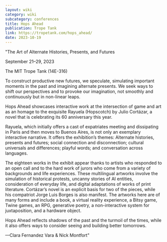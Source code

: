 ```yaml
---
layout: wiki
category: wiki
subcategory: conferences
title: Hops Ahead
publication: Trope Tank
link: https://tropetank.com/hops_ahead/
date: 2023-10-19
---
```



"The Art of Alternate Histories, Presents, and Futures

September 21–29, 2023

The MIT Trope Tank (14E-316)

To construct productive new futures, we speculate, simulating important moments in the past and imagining alternate presents. We seek ways to shift our perspectives and to provoke our imagination, not smoothly and continuously but in non-linear leaps.

Hops Ahead showcases interactive work at the intersection of game and art as an homage to the exquisite Rayuela (Hopscotch) by Julio Cortázar, a novel that is celebrating its 60 anniversary this year.

Rayuela, which initially offers a cast of expatriates meeting and dissipating in Paris and then moves to Buenos Aires, is not only an exemplary interactive narrative. It offers the exhibition’s themes: Alternate histories, presents and futures; social connection and disconnection; cultural universals and differences; playful words; and conversation across languages.

The eighteen works in the exhibit appear thanks to artists who responded to an open call and to the hard work of jurors who come from a variety of backgrounds and life experiences. These multilingual artworks involve the simulation of historical protests, uncanny stories of AI entities, consideration of everyday life, and digital adaptations of works of print literature. Cortázar’s novel is an explicit basis for two of the pieces, while his compatriot Jorge Luis Borges is also manifest. The artworks here are of many forms and include a book, a virtual reality experience, a Bitsy game, Twine games, an RPG, generative poetry, a non-interactive system for juxtaposition, and a hardware object.

Hops Ahead reflects shadows of the past and the turmoil of the times, while it also offers ways to consider seeing and building better tomorrows.

—Clara Fernandez Vara & Nick Montfort"
